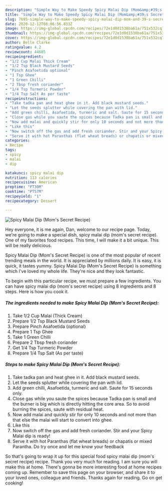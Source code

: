 ```yaml
---
description: "Simple Way to Make Speedy Spicy Malai Dip (Mom&amp;#39;s Secret Recipe)"
title: "Simple Way to Make Speedy Spicy Malai Dip (Mom&amp;#39;s Secret Recipe)"
slug: 7695-simple-way-to-make-speedy-spicy-malai-dip-mom-and-39-s-secret-recipe
date: 2020-12-12T08:06:56.833Z
image: https://img-global.cpcdn.com/recipes/72e1d0d1530ba61a/751x532cq70/spicy-malai-dip-moms-secret-recipe-recipe-main-photo.jpg
thumbnail: https://img-global.cpcdn.com/recipes/72e1d0d1530ba61a/751x532cq70/spicy-malai-dip-moms-secret-recipe-recipe-main-photo.jpg
cover: https://img-global.cpcdn.com/recipes/72e1d0d1530ba61a/751x532cq70/spicy-malai-dip-moms-secret-recipe-recipe-main-photo.jpg
author: Belle Clarke
ratingvalue: 4.2
reviewcount: 44685
recipeingredient:
- "1/2 Cup Malai Thick Cream"
- "1/2 Tsp Black Mustard Seeds"
- "Pinch Asafoetida optional"
- "1 Tsp Ghee"
- "1 Green Chilli"
- "2 Tbsp fresh coriander"
- "1/4 Tsp Turmeric Powder"
- "1/4 Tsp Salt As per taste"
recipeinstructions:
- "Take tadka pan and heat ghee in it. Add black mustard seeds."
- "Let the seeds splutter while covering the pan with lid."
- "Add green chilli, Asafoetida, turmeric and salt. Saute for 15 seconds only."
- "Close gas while you saute the spices because Tadka pan is small and the burner is big which is directly hitting the core area. So to avoid burning the spices, saute with residual heat."
- "Now add malai and quickly stir for only 10 seconds and not more than that else the malai will start to convert into ghee."
- "Like this"
- "Now switch off the gas and add fresh coriander. Stir and your Spicy Malai dip is ready!"
- "Serve it with hot Paranthas (flat wheat breads) or chapatis or mixed Parantha. Do try once and let me know your feedback"
categories:
- Recipe
tags:
- spicy
- malai
- dip

katakunci: spicy malai dip 
nutrition: 113 calories
recipecuisine: American
preptime: "PT30M"
cooktime: "PT57M"
recipeyield: "1"
recipecategory: Dessert

---
```



![Spicy Malai Dip (Mom&#39;s Secret Recipe)](https://img-global.cpcdn.com/recipes/72e1d0d1530ba61a/751x532cq70/spicy-malai-dip-moms-secret-recipe-recipe-main-photo.jpg)

Hey everyone, it is me again, Dan, welcome to our recipe page. Today, we're going to make a special dish, spicy malai dip (mom&#39;s secret recipe). One of my favorites food recipes. This time, I will make it a bit unique. This will be really delicious.

Spicy Malai Dip (Mom&#39;s Secret Recipe) is one of the most popular of recent trending meals in the world. It is appreciated by millions daily. It is easy, it is quick, it tastes yummy. Spicy Malai Dip (Mom&#39;s Secret Recipe) is something which I've loved my whole life. They're nice and they look fantastic.




To begin with this particular recipe, we must prepare a few ingredients. You can have spicy malai dip (mom&#39;s secret recipe) using 8 ingredients and 8 steps. Here is how you cook it.

<!--inarticleads1-->

##### The ingredients needed to make Spicy Malai Dip (Mom&#39;s Secret Recipe):

1. Take 1/2 Cup Malai (Thick Cream)
1. Prepare 1/2 Tsp Black Mustard Seeds
1. Prepare Pinch Asafoetida (optional)
1. Prepare 1 Tsp Ghee
1. Take 1 Green Chilli
1. Prepare 2 Tbsp fresh coriander
1. Get 1/4 Tsp Turmeric Powder
1. Prepare 1/4 Tsp Salt (As per taste)




<!--inarticleads2-->

##### Steps to make Spicy Malai Dip (Mom&#39;s Secret Recipe):

1. Take tadka pan and heat ghee in it. Add black mustard seeds.
1. Let the seeds splutter while covering the pan with lid.
1. Add green chilli, Asafoetida, turmeric and salt. Saute for 15 seconds only.
1. Close gas while you saute the spices because Tadka pan is small and the burner is big which is directly hitting the core area. So to avoid burning the spices, saute with residual heat.
1. Now add malai and quickly stir for only 10 seconds and not more than that else the malai will start to convert into ghee.
1. Like this
1. Now switch off the gas and add fresh coriander. Stir and your Spicy Malai dip is ready!
1. Serve it with hot Paranthas (flat wheat breads) or chapatis or mixed Parantha. Do try once and let me know your feedback




So that's going to wrap it up for this special food spicy malai dip (mom&#39;s secret recipe) recipe. Thank you very much for reading. I am sure you will make this at home. There's gonna be more interesting food at home recipes coming up. Remember to save this page on your browser, and share it to your loved ones, colleague and friends. Thanks again for reading. Go on get cooking!
